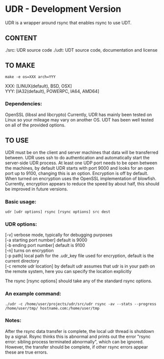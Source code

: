 UDR - Development Version
=========================

UDR is a wrapper around rsync that enables rsync to use UDT.

CONTENT
-------
./src:     UDR source code
./udt:	   UDT source code, documentation and license

TO MAKE
------- 
    make -e os=XXX arch=YYY 

XXX: [LINUX(default), BSD, OSX]   
YYY: [IA32(default), POWERPC, IA64, AMD64]  

### Dependencies:
OpenSSL (libssl and libcrypto)
Currently, UDR has mainly been tested on Linux so your mileage may vary on another OS. UDT has been well tested on all of the provided options.

TO USE
------
UDR must be on the client and server machines that data will be transferred between. UDR uses ssh to do authentication and automatically start the server-side UDR process. At least one UDP port needs to be open between the machines, by default UDR starts with port 9000 and looks for an open port up to 9100, changing this is an option. Encryption is off by default. When turned on encryption uses the OpenSSL implementation of blowfish. Currently, encryption appears to reduce the speed by about half, this should be improved in future versions. 

### Basic usage:
    udr [udr options] rsync [rsync options] src dest

### UDR options:
[-v] verbose mode, typically for debugging purposes  
[-a starting port number] default is 9000  
[-b ending port number] default is 9100  
[-n] turns on encryption  
[-p path] local path for the .udr_key file used for encryption, default is the current directory   
[-c remote udr location] by default udr assumes that udr is in your path on the remote system, here you can specify the location explicitly  

The rsync [rsync options] should take any of the standard rsync options.

### An example command:
    ./udr -c /home/user/projects/udr/src/udr rsync -av --stats --progress /home/user/tmp/ hostname.com:/home/user/tmp

### Notes:
After the rsync data transfer is complete, the local udr thread is shutdown by a signal. Rsync thinks this is abnormal and prints out the error "rsync error: sibling process terminated abnormally", which can be ignored. However, the transfer should be complete, if other rsync errors appear these are true errors.



